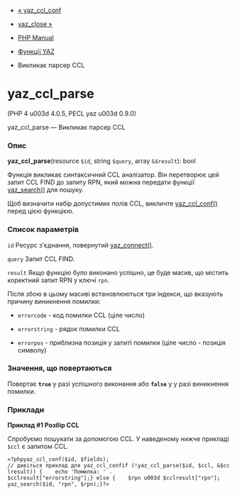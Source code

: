 - [« yaz_ccl_conf](function.yaz-ccl-conf.md)
- [yaz_close »](function.yaz-close.md)

- [PHP Manual](index.md)
- [Функції YAZ](ref.yaz.md)
- Викликає парсер CCL

# yaz_ccl_parse

(PHP 4 u003d 4.0.5, PECL yaz u003d 0.9.0)

yaz_ccl_parse — Викликає парсер CCL

### Опис

**yaz_ccl_parse**(resource `$id`, string `$query`, array `&$result`):
bool

Функція викликає синтаксичний CCL аналізатор. Він перетворює цей
запит CCL FIND до запиту RPN, який можна передати функції
[yaz_search()](function.yaz-search.md) для пошуку.

Щоб визначити набір допустимих полів CCL, викличте
[yaz_ccl_conf()](function.yaz-ccl-conf.md) перед цією функцією.

### Список параметрів

`id`
Ресурс з'єднання, повернутий
[yaz_connect()](function.yaz-connect.md).

`query`
Запит CCL FIND.

`result`
Якщо функцію було виконано успішно, це буде масив, що містить
коректний запит RPN у ключі `rpn`.

Після збою в цьому масиві встановлюються три індекси, що вказують
причину виникнення помилки:

- `errorcode` - код помилки CCL (ціле число)

- `errorstring` - рядок помилки CCL

- `errorpos` - приблизна позиція у запиті помилки (ціле число -
позиція символу)

### Значення, що повертаються

Повертає **`true`** у разі успішного виконання або **`false`** у
у разі виникнення помилки.

### Приклади

**Приклад #1 Розбір CCL**

Спробуємо пошукати за допомогою CCL. У наведеному нижче прикладі `$ccl`
є запитом CCL.

`<?phpyaz_ccl_conf($id, $fields); // дивіться приклад для yaz_ccl_confif (!yaz_ccl_parse($id, $ccl, &$cclresult)) {    echo 'Помилка: ' . $cclresult["errorstring"];} else {    $rpn u003d $cclresult["rpn"]; yaz_search($id, "rpn", $rpn);}?> `
